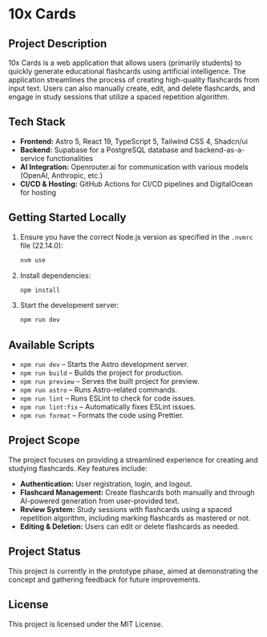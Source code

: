 # 10x Cards

## Project Description

10x Cards is a web application that allows users (primarily students) to quickly generate educational flashcards using artificial intelligence. The application streamlines the process of creating high-quality flashcards from input text. Users can also manually create, edit, and delete flashcards, and engage in study sessions that utilize a spaced repetition algorithm.

## Tech Stack

- **Frontend:** Astro 5, React 19, TypeScript 5, Tailwind CSS 4, Shadcn/ui
- **Backend:** Supabase for a PostgreSQL database and backend-as-a-service functionalities
- **AI Integration:** Openrouter.ai for communication with various models (OpenAI, Anthropic, etc.)
- **CI/CD & Hosting:** GitHub Actions for CI/CD pipelines and DigitalOcean for hosting

## Getting Started Locally

1. Ensure you have the correct Node.js version as specified in the `.nvmrc` file (22.14.0):
   ```bash
   nvm use
   ```
2. Install dependencies:
   ```bash
   npm install
   ```
3. Start the development server:
   ```bash
   npm run dev
   ```

## Available Scripts

- `npm run dev` – Starts the Astro development server.
- `npm run build` – Builds the project for production.
- `npm run preview` – Serves the built project for preview.
- `npm run astro` – Runs Astro-related commands.
- `npm run lint` – Runs ESLint to check for code issues.
- `npm run lint:fix` – Automatically fixes ESLint issues.
- `npm run format` – Formats the code using Prettier.

## Project Scope

The project focuses on providing a streamlined experience for creating and studying flashcards. Key features include:

- **Authentication:** User registration, login, and logout.
- **Flashcard Management:** Create flashcards both manually and through AI-powered generation from user-provided text.
- **Review System:** Study sessions with flashcards using a spaced repetition algorithm, including marking flashcards as mastered or not.
- **Editing & Deletion:** Users can edit or delete flashcards as needed.

## Project Status

This project is currently in the prototype phase, aimed at demonstrating the concept and gathering feedback for future improvements.

## License

This project is licensed under the MIT License.
